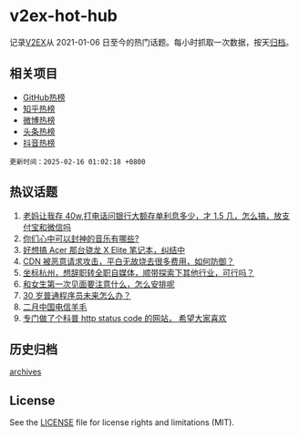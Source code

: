 # v2ex-hot-hub

 记录[V2EX](https://www.v2ex.com/)从 2021-01-06 日至今的热门话题。每小时抓取一次数据，按天[归档](archives)。
 
 ## 相关项目

- [GitHub热榜](https://github.com/it985/github-hot-hub)
- [知乎热榜](https://github.com/it985/zhihu-hot-hub)
- [微博热榜](https://github.com/it985/weibo-hot-hub)
- [头条热榜](https://github.com/it985/toutiao-hot-hub)
- [抖音热榜](https://github.com/it985/douyin-hot-hub)


 `更新时间：2025-02-16 01:02:18 +0800`

## 热议话题

1. [老妈让我存 40w,打电话问银行大额存单利息多少，才 1.5 几，怎么搞，放支付宝和微信吗](https://www.v2ex.com/t/1111619)
1. [你们心中可以封神的音乐有哪些?](https://www.v2ex.com/t/1111684)
1. [好想搞 Acer 那台骁龙 X Elite 笔记本，纠结中](https://www.v2ex.com/t/1111637)
1. [CDN 被恶意请求攻击，平白无故烧去很多费用，如何防御？](https://www.v2ex.com/t/1111653)
1. [坐标杭州，想辞职转全职自媒体，顺带探索下其他行业，可行吗？](https://www.v2ex.com/t/1111636)
1. [和女生第一次见面要注意什么，怎么安排呢](https://www.v2ex.com/t/1111611)
1. [30 岁普通程序员未来怎么办？](https://www.v2ex.com/t/1111643)
1. [二月中国电信羊毛](https://www.v2ex.com/t/1111604)
1. [专门做了个科普 http status code 的网站， 希望大家喜欢](https://www.v2ex.com/t/1111620)

## 历史归档

[archives](archives)

## License

See the [LICENSE](LICENSE) file for license rights and limitations (MIT).
